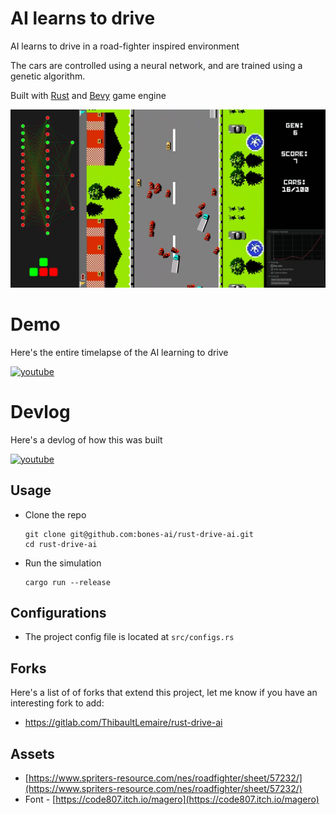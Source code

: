 # AI learns to drive
AI learns to drive in a road-fighter inspired environment

The cars are controlled using a neural network, and are trained using a genetic algorithm.

Built with [Rust](https://www.rust-lang.org/) and [Bevy](https://bevyengine.org/) game engine

![gui](/gui.png)

# Demo
Here's the entire timelapse of the AI learning to drive

[![youtube](https://img.youtube.com/vi/H7RWcNgE-6s/0.jpg)](https://youtu.be/H7RWcNgE-6s)

# Devlog
Here's a devlog of how this was built

[![youtube](https://img.youtube.com/vi/Pq1sKS-q1sA/0.jpg)](https://youtu.be/Pq1sKS-q1sA)

## Usage
- Clone the repo
    ```
    git clone git@github.com:bones-ai/rust-drive-ai.git
    cd rust-drive-ai
    ```
- Run the simulation
    ``` 
    cargo run --release
    ```
## Configurations
- The project config file is located at `src/configs.rs`

## Forks
Here's a list of of forks that extend this project, let me know if you have an interesting fork to add:
- https://gitlab.com/ThibaultLemaire/rust-drive-ai


## Assets
- [https://www.spriters-resource.com/nes/roadfighter/sheet/57232/](https://www.spriters-resource.com/nes/roadfighter/sheet/57232/)
- Font - [https://code807.itch.io/magero](https://code807.itch.io/magero)
